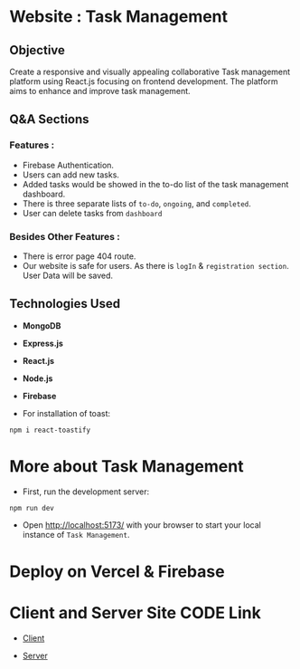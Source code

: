 # Website : Task Management

<!-- Client Live Link : https://insightmint.web.app -->

<!-- Server Live Link : https://insight-mint-server.vercel.app -->

## Objective
Create a responsive and visually appealing collaborative Task management platform using React.js focusing on frontend development. The platform aims to enhance and improve task management.


## Q&A Sections
### Features :

- Firebase Authentication.
- Users can add new tasks.
- Added tasks would be showed in the to-do list of the task management dashboard.
- There is three separate lists of `to-do`, `ongoing`, and `completed`.
- User can delete tasks from `dashboard`


### Besides Other Features :
* There is error page 404 route.
* Our website is safe for users. As there is `logIn` & `registration section`. User Data will be saved.


## Technologies Used 
- **MongoDB**

- **Express.js**

- **React.js** 

- **Node.js**

- **Firebase**


* For installation of toast:
```bash
npm i react-toastify
```


# More about Task Management
* First, run the development server:

```bash
npm run dev
```
* Open [http://localhost:5173/](http://localhost:5173/) with your browser to start your local instance of `Task Management`.


# Deploy on Vercel & Firebase

# Client and Server Site CODE Link

- [Client](https://github.com/Ateka-Oishi/Job-Task-Client) 

- [Server](https://github.com/Ateka-Oishi/Job-Task-Server)

